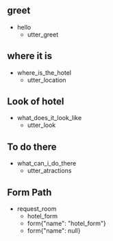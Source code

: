 ## greet
* hello
  - utter_greet
  
## where it is
* where_is_the_hotel
  - utter_location
  
## Look of hotel
* what_does_it_look_like
  - utter_look
  
## To do there
* what_can_i_do_there
  - utter_atractions

## Form Path
* request_room
    - hotel_form
    - form{"name": "hotel_form"}
    - form{"name": null}